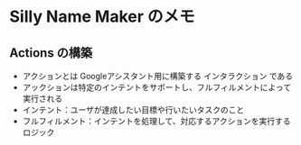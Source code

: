 # Silly Name Maker のメモ

## Actions の構築

- アクションとは Googleアシスタント用に構築する インタラクション である
- アックションは特定のインテントをサポートし、フルフィルメントによって実行される
- インテント：ユーザが達成したい目標や行いたいタスクのこと
- フルフィルメント：インテントを処理して、対応するアクションを実行するロジック